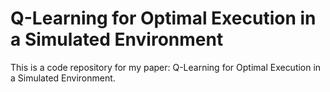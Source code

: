 # Q-Learning for Optimal Execution in a Simulated Environment  

This is a code repository for my paper: Q-Learning for Optimal Execution in a Simulated Environment.
